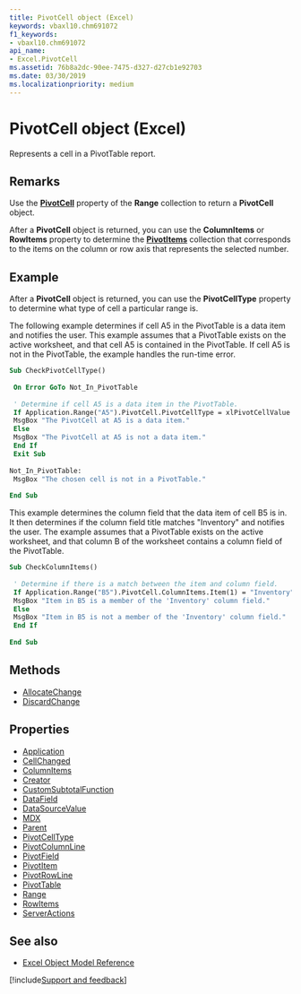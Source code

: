 ```yaml
---
title: PivotCell object (Excel)
keywords: vbaxl10.chm691072
f1_keywords:
- vbaxl10.chm691072
api_name:
- Excel.PivotCell
ms.assetid: 76b8a2dc-90ee-7475-d327-d27cb1e92703
ms.date: 03/30/2019
ms.localizationpriority: medium
---
```



# PivotCell object (Excel)

Represents a cell in a PivotTable report.


## Remarks

Use the **[PivotCell](Excel.Range.PivotCell.md)** property of the **Range** collection to return a **PivotCell** object.

After a **PivotCell** object is returned, you can use the **ColumnItems** or **RowItems** property to determine the **[PivotItems](Excel.PivotItems.md)** collection that corresponds to the items on the column or row axis that represents the selected number. 

## Example

After a **PivotCell** object is returned, you can use the **PivotCellType** property to determine what type of cell a particular range is. 

The following example determines if cell A5 in the PivotTable is a data item and notifies the user. This example assumes that a PivotTable exists on the active worksheet, and that cell A5 is contained in the PivotTable. If cell A5 is not in the PivotTable, the example handles the run-time error.

```vb
Sub CheckPivotCellType() 
 
 On Error GoTo Not_In_PivotTable 
 
 ' Determine if cell A5 is a data item in the PivotTable. 
 If Application.Range("A5").PivotCell.PivotCellType = xlPivotCellValue Then 
 MsgBox "The PivotCell at A5 is a data item." 
 Else 
 MsgBox "The PivotCell at A5 is not a data item." 
 End If 
 Exit Sub 
 
Not_In_PivotTable: 
 MsgBox "The chosen cell is not in a PivotTable." 
 
End Sub
```

This example determines the column field that the data item of cell B5 is in. It then determines if the column field title matches "Inventory" and notifies the user. The example assumes that a PivotTable exists on the active worksheet, and that column B of the worksheet contains a column field of the PivotTable.

```vb
Sub CheckColumnItems() 
 
 ' Determine if there is a match between the item and column field. 
 If Application.Range("B5").PivotCell.ColumnItems.Item(1) = "Inventory" Then 
 MsgBox "Item in B5 is a member of the 'Inventory' column field." 
 Else 
 MsgBox "Item in B5 is not a member of the 'Inventory' column field." 
 End If 
 
End Sub
```

## Methods

- [AllocateChange](Excel.PivotCell.AllocateChange.md)
- [DiscardChange](Excel.PivotCell.DiscardChange.md)

## Properties

- [Application](Excel.PivotCell.Application.md)
- [CellChanged](Excel.PivotCell.CellChanged.md)
- [ColumnItems](Excel.PivotCell.ColumnItems.md)
- [Creator](Excel.PivotCell.Creator.md)
- [CustomSubtotalFunction](Excel.PivotCell.CustomSubtotalFunction.md)
- [DataField](Excel.PivotCell.DataField.md)
- [DataSourceValue](Excel.PivotCell.DataSourceValue.md)
- [MDX](Excel.PivotCell.MDX.md)
- [Parent](Excel.PivotCell.Parent.md)
- [PivotCellType](Excel.PivotCell.PivotCellType.md)
- [PivotColumnLine](Excel.PivotCell.PivotColumnLine.md)
- [PivotField](Excel.PivotCell.PivotField.md)
- [PivotItem](Excel.PivotCell.PivotItem.md)
- [PivotRowLine](Excel.PivotCell.PivotRowLine.md)
- [PivotTable](Excel.PivotCell.PivotTable.md)
- [Range](Excel.PivotCell.Range.md)
- [RowItems](Excel.PivotCell.RowItems.md)
- [ServerActions](Excel.pivotcell.serveractions.md)

## See also

- [Excel Object Model Reference](overview/Excel/object-model.md)

[!include[Support and feedback](~/includes/feedback-boilerplate.md)]